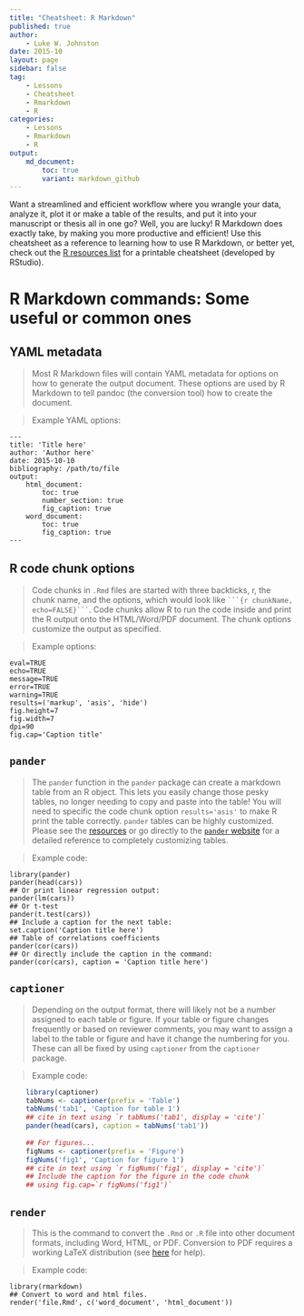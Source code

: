 ```yaml
---
title: "Cheatsheet: R Markdown"
published: true
author:
    - Luke W. Johnston
date: 2015-10
layout: page
sidebar: false
tag:
    - Lessons
    - Cheatsheet
    - Rmarkdown
    - R
categories:
    - Lessons
    - Rmarkdown
    - R
output:
    md_document:
        toc: true
        variant: markdown_github
---
```




Want a streamlined and efficient workflow where you wrangle your data, analyze
it, plot it or make a table of the results, and put it into your manuscript or
thesis all in one go? Well, you are lucky! R Markdown does exactly take, by
making you more productive and efficient! Use this cheatsheet as a reference to
learning how to use R Markdown, or better yet, check out the [R resources list](../resources/) 
for a printable cheatsheet (developed by RStudio).

# R Markdown commands: Some useful or common ones #

## YAML metadata ##

> Most R Markdown files will contain YAML metadata for options on how to
generate the output document. These options are used by R Markdown to tell
pandoc (the conversion tool) how to create the document.

> Example YAML options:

    ---
    title: 'Title here'
    author: 'Author here'
    date: 2015-10-10
    bibliography: /path/to/file
    output:
        html_document:
            toc: true
            number_section: true
            fig_caption: true
        word_document:
            toc: true
            fig_caption: true
    ---

## R code chunk options ##

> Code chunks in `.Rmd` files are started with three backticks, r, the chunk
name, and the options, which would look like ` ```{r chunkName, echo=FALSE}``` `.
Code chunks allow R to run the code inside and print the R output onto the
HTML/Word/PDF document. The chunk options customize the output as specified.

> Example options:

    eval=TRUE
    echo=TRUE
    message=TRUE
    error=TRUE
    warning=TRUE
    results=('markup', 'asis', 'hide')
    fig.height=7
    fig.width=7
    dpi=90
    fig.cap='Caption title'

## `pander` ##

> The `pander` function in the `pander` package can create a markdown table from
an R object. This lets you easily change those pesky tables, no longer needing
to copy and paste into the table!  You will need to specific the code chunk
option `results='asis'` to make R print the table correctly.  `pander` tables
can be highly customized. Please see the [resources](../resources/) or go
directly to the [`pander` website](http://rapporter.github.io/pander/) for a
detailed reference to completely customizing tables.

> Example code:

    library(pander)    
    pander(head(cars))
    ## Or print linear regression output:
    pander(lm(cars))
    ## Or t-test
    pander(t.test(cars))
    ## Include a caption for the next table:
    set.caption('Caption title here')
    ## Table of correlations coefficients
    pander(cor(cars))
    ## Or directly include the caption in the command:
    pander(cor(cars), caption = 'Caption title here')

## `captioner` ##

> Depending on the output format, there will likely not be a number assigned to
each table or figure. If your table or figure changes frequently or based on
reviewer comments, you may want to assign a label to the table or figure and
have it change the numbering for you. These can all be fixed by using
`captioner` from the `captioner` package.

> Example code:


```r
    library(captioner)
    tabNums <- captioner(prefix = 'Table')
    tabNums('tab1', 'Caption for table 1')
    ## cite in text using `r tabNums('tab1', display = 'cite')`
    pander(head(cars), caption = tabNums('tab1'))
    
    ## For figures...
    figNums <- captioner(prefix = 'Figure')
    figNums('fig1', 'Caption for figure 1')
    ## cite in text using `r figNums('fig1', display = 'cite')`
    ## Include the caption for the figure in the code chunk
    ## using fig.cap=`r figNums('fig1')`
```

## `render` ##

> This is the command to convert the `.Rmd` or `.R` file into other document
formats, including Word, HTML, or PDF. Conversion to PDF requires a working
LaTeX distribution (see [here](https://www.latex-project.org/) for help).

> Example code:

    library(rmarkdown)
    ## Convert to word and html files.
    render('file.Rmd', c('word_document', 'html_document'))
